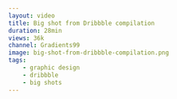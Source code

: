 ```yaml
---
layout: video
title: Big shot from Dribbble compilation
duration: 28min
views: 36k
channel: Gradients99
image: big-shot-from-dribbble-compilation.png
tags:
    - graphic design
    - dribbble
    - big shots
---
```

